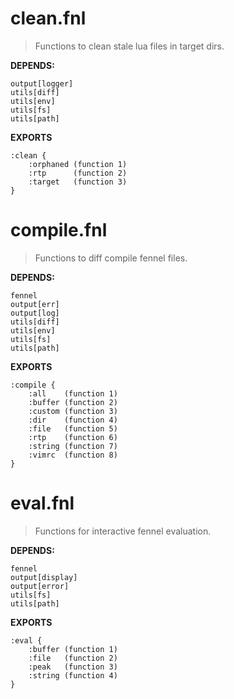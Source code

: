 # clean.fnl
> Functions to clean stale lua files in target dirs.

**DEPENDS:**
```
output[logger]
utils[diff]
utils[env]
utils[fs]
utils[path]
```

**EXPORTS**
```fennel
:clean {
	:orphaned (function 1)
	:rtp      (function 2)
	:target   (function 3)
}
```

# compile.fnl
> Functions to diff compile fennel files.

**DEPENDS:**
```
fennel
output[err]
output[log]
utils[diff]
utils[env]
utils[fs]
utils[path]
```

**EXPORTS**
```fennel
:compile {
	:all    (function 1)
	:buffer (function 2)
	:custom (function 3)
	:dir    (function 4)
	:file   (function 5)
	:rtp    (function 6)
	:string (function 7)
	:vimrc  (function 8)
}
```

# eval.fnl
> Functions for interactive fennel evaluation.

**DEPENDS:**
```
fennel
output[display]
output[error]
utils[fs]
utils[path]
```

**EXPORTS**
```fennel
:eval {
	:buffer (function 1)
	:file   (function 2)
	:peak   (function 3)
	:string (function 4)
}
```

